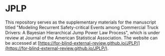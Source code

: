# JPLP

This repository serves as the supplementary materials for the manuscript titled "Modeling Recurrent Safety-critical Events among Commercial Truck Drivers: A Bayesian Hierarchical Jump Power Law Process", which is under review at Journal of the American Statistical Association. The website can be accessed at [https://for-blind-external-review.github.io/JPLP/](https://for-blind-external-review.github.io/JPLP/).
